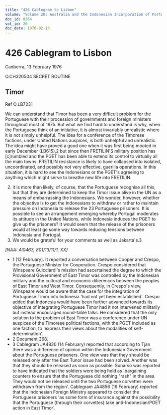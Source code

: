 ```yaml
---
title: "426 Cablegram to Lisbon"
volume: "Volume 20: Australia and the Indonesian Incorporation of Portuguese Timor, 1974-1976"
doc_id: 8264
vol_id: 20
doc_date: 1976-02-13
---
```


# 426 Cablegram to Lisbon

Canberra, 13 February 1976

O.CH320504 SECRET ROUTINE

## Timor

Ref O.LB7231

We can understand that Timor has been a very difficult problem for the Portuguese with their procession of governments and foreign ministers throughout most of 1975. But what we find hard to understand is why, when the Portuguese think of an initiative, it is almost invariably unrealistic where it is not simply unhelpful. The idea for a conference of the Timorese factions, under United Nations auspices, is both unhelpful and unrealistic. The idea might have proved a good one when it was first being mooted in early December (LB615),2 but since then FRETILIN'S military position has [c]rumbled and the PGET has been able to extend its control to virtually all the main towns. FRETILIN resistance is likely to have collapsed into isolated, uncoordinated, and possibly not very effective, guerilla operations. In this situation, it is hard to see the Indonesians or the PGET's agreeing to anything which might serve to breathe new life into FRETILIN.

  2. It is more than likely, of course, that the Portuguese recognise all this, but that they are determined to keep the Timor issue alive in the UN as a means of embarrassing the Indonesians. We wonder, however, whether the objective is to get the Indonesians to withdraw or rather to maintain pressure on Indonesia to release the 23 Portuguese prisoners. It is possible to see an arrangement emerging whereby Portugal moderates its attitude in the United Nations, while Indonesia induces the PGET to give up the prisoners? It would seem that the release of the prisoners would at least go some way towards reducing tensions between Indonesia and Portugal.
  3. We would be grateful for your comments as well as Jakarta's.3



_[NAA: Al0463, 801/13/11/1, XX]_

  * 1 (12 February). It reported a conversation between Cooper and Crespo, the Portuguese Minister for Cooperation. Crespo considered that Winspeare Guicciardi's mission had ascertained the degree to which the Provisional Government of East Timor was controlled by the Indonesian military and the cultural and economic ditierences between the peoples of East Timor and West Timor. Consequently, in Crespo's view, Winspeare would be aware that the case for the integration of Portuguese Timor into Indonesia 'had not yet been established'. Crespo added that Indonesia would have been further advanced towards its objective of integrating Portuguese Timor had it not intervened militarily but instead encouraged round-table talks. He considered that the only solution to the problem of East Timor was a conference under UN auspices of the Timorese political factions, with the PGET included as one faction, to 'express their views about the modalities of self-determination'.
  * 2 Document 368.
  * 3 Cablegram JA4830 (14 February) reported that according to Tjan there was a difference of opinion within the Indonesian Government about the Portuguese prisoners. One view was that they should be released only after the East Tunor issue had been solved. Another was that they should be released as soon as possible. Sunarso was reported to have indicated that the soldiers were being held as 'bargaining counters to ensure that the Portuguese did nothing "rash" in the area. They would not be released until the two Portuguese corvettes were withdrawn from the region'. Cablegram JA4856 (16 February) reported that the Indonesian Foreign Ministry appeared to consider the Portuguese prisoners 'as some form of insurance against the possibility that the Portuguese (through their corvettes) take anti-Indonesian/PGET action in East Timor'.


